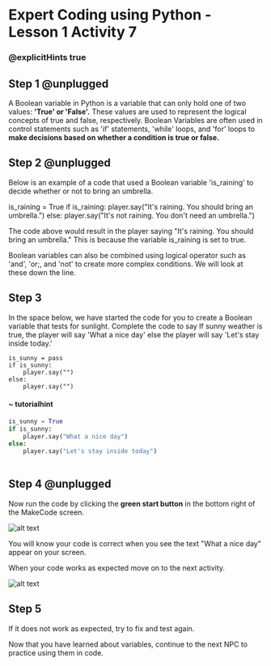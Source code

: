 # Expert Coding using Python - Lesson 1 Activity 7
### @explicitHints true

## Step 1 @unplugged
A Boolean variable in Python is a variable that can only hold one of two values: **'True' or 'False'.** These values are used to represent the logical concepts of true and false, respectively. Boolean Variables are often used in control statements such as 'if' statements, 'while' loops, and 'for' loops to **make decisions based on whether a condition is true or false.** 


## Step 2 @unplugged
Below is an example of a code that used a Boolean variable 'is_raining' to decide whether or not to bring an umbrella. 

is_raining = True
if is_raining:
    player.say("It's raining. You should bring an umbrella.")
else:
    player.say("It's not raining. You don't need an umbrella.")

The code above would result in the player saying "It's raining. You should bring an umbrella." This is because the variable is_raining is set to true. 

Boolean variables can also be combined using logical operator such as 'and', 'or;, and 'not' to create more complex conditions. We will look at these down the line.

## Step 3

In the space below, we have started the code for you to create a Boolean variable that tests for sunlight.  Complete the code to say If sunny weather is true, the player will say 'What a nice day' else the player will say 'Let's stay inside today.'

```template
is_sunny = pass
if is_sunny:
    player.say("")
else:
    player.say("")
```

#### ~ tutorialhint

```python
is_sunny = True
if is_sunny:
    player.say("What a nice day")
else:
    player.say("Let's stay inside today")
	
```

## Step 4 @unplugged
Now run the code by clicking the **green start button** in the bottom right of the MakeCode screen. 

![alt text](https://expertjs.codingcredentials.com/Lesson1/1.1/1.JPG?raw=true "Start")

You will know your code is correct when you see the text "What a nice day" appear on your screen. 

When your code works as expected move on to the next activity. 

![alt text](https://expertjs.codingcredentials.com/Lesson1/1.1/1.7.png?raw=true "Code")

## Step 5

If it does not work as expected, try to fix and test again.

Now that you have learned about variables, continue to the next NPC to practice using them in code. 
